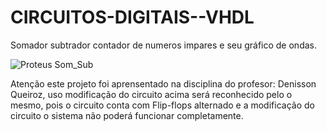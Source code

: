 # CIRCUITOS-DIGITAIS--VHDL

Somador subtrador contador de numeros impares e seu gráfico de ondas.


![Proteus Som_Sub](https://github.com/AndreMouraL/CIRCUITOS-DIGITAIS--VHDL/assets/117699977/95a78131-c3a7-4fb5-8d08-fa2a7f44cfd7)


Atenção este projeto foi aprensentado na disciplina do profesor: Denisson Queiroz, uso modificação do circuito acima será reconhecido pelo o mesmo, pois o circuito conta com Flip-flops alternado e a modificação do circuito o sistema não poderá funcionar completamente.
